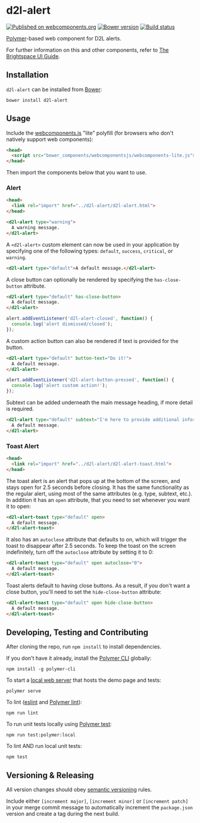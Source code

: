 # d2l-alert
[![Published on webcomponents.org](https://img.shields.io/badge/webcomponents.org-published-blue.svg)](https://www.webcomponents.org/element/BrightspaceUI/alert)
[![Bower version][bower-image]][bower-url]
[![Build status][ci-image]][ci-url]

[Polymer](https://www.polymer-project.org)-based web component for D2L alerts.

For further information on this and other components, refer to [The Brightspace UI Guide](https://github.com/BrightspaceUI/guide/wiki).

## Installation

`d2l-alert` can be installed from [Bower][bower-url]:

```shell
bower install d2l-alert
```

## Usage

Include the [webcomponents.js](http://webcomponents.org/polyfills/) "lite" polyfill (for browsers who don't natively support web components):

```html
<head>
  <script src="bower_components/webcomponentsjs/webcomponents-lite.js"></script>
</head>
```

Then import the components below that you want to use.

### Alert
```html
<head>
  <link rel="import" href="../d2l-alert/d2l-alert.html">
</head>
```

<!---
```
<custom-element-demo>
  <template>
    <script src="../webcomponentsjs/webcomponents-lite.js"></script>
    <link rel="import" href="../d2l-typography/d2l-typography.html">
    <link rel="import" href="d2l-alert.html">
    <custom-style include="d2l-typography">
      <style is="custom-style" include="d2l-typography"></style>
    </custom-style>
    <style>
      html {
        font-size: 20px;
      }
      d2l-alert {
        color: var(--d2l-color-ferrite);
        font-family: 'Lato', 'Lucida Sans Unicode', 'Lucida Grande', sans-serif;
        letter-spacing: 0.01rem;
        font-size: 0.95rem;
        font-weight: 400;
        line-height: 1.4rem;
      }
    </style>
    <next-code-block></next-code-block>
  </template>
</custom-element-demo>
```
-->
```html
<d2l-alert type="warning">
  A warning message.
</d2l-alert>
```

A `<d2l-alert>` custom element can now be used in your application by specifying one of the following types: `default`, `success`, `critical`, or `warning`.

```html
<d2l-alert type="default">A default message.</d2l-alert>
```

A close button can optionally be rendered by specifying the `has-close-button` attribute.

```html
<d2l-alert type="default" has-close-button>
  A default message.
</d2l-alert>
```

```javascript
alert.addEventListener('d2l-alert-closed', function() {
  console.log('alert dismissed/closed');
});
```

A custom action button can also be rendered if text is provided for the button.

```html
<d2l-alert type="default" button-text="Do it!">
  A default message.
</d2l-alert>
```

```javascript
alert.addEventListener('d2l-alert-button-pressed', function() {
  console.log('alert custom action!');
});
```

Subtext can be added underneath the main message heading, if more detail is required.

```html
<d2l-alert type="default" subtext="I'm here to provide additional information about the default message.">
  A default message.
</d2l-alert>
```

### Toast Alert
```html
<head>
  <link rel="import" href="../d2l-alert/d2l-alert-toast.html">
</head>
```

The toast alert is an alert that pops up at the bottom of the screen, and stays open for 2.5 seconds before closing. It has the same functionality as the regular alert, using most of the same attributes (e.g. type, subtext, etc.). In addition it has an `open` attribute, that you need to set whenever you want it to open:

```html
<d2l-alert-toast type="default" open>
  A default message.
</d2l-alert-toast>
```

It also has an `autoclose` attribute that defaults to on, which will trigger the toast to disappear after 2.5 seconds. To keep the toast on the screen indefinitely, turn off the `autoclose` attribute by setting it to 0:

```html
<d2l-alert-toast type="default" open autoclose="0">
  A default message.
</d2l-alert-toast>
```

Toast alerts default to having close buttons. As a result, if you don't want a close button, you'll need to set the `hide-close-button` attribute:

```html
<d2l-alert-toast type="default" open hide-close-button>
  A default message.
</d2l-alert-toast>
```

## Developing, Testing and Contributing

After cloning the repo, run `npm install` to install dependencies.

If you don't have it already, install the [Polymer CLI](https://www.polymer-project.org/2.0/docs/tools/polymer-cli) globally:

```shell
npm install -g polymer-cli
```

To start a [local web server](https://www.polymer-project.org/2.0/docs/tools/polymer-cli-commands#serve) that hosts the demo page and tests:

```shell
polymer serve
```

To lint ([eslint](http://eslint.org/) and [Polymer lint](https://www.polymer-project.org/2.0/docs/tools/polymer-cli-commands#lint)):

```shell
npm run lint
```

To run unit tests locally using [Polymer test](https://www.polymer-project.org/2.0/docs/tools/polymer-cli-commands#tests):

```shell
npm run test:polymer:local
```

To lint AND run local unit tests:

```shell
npm test
```

[bower-url]: http://bower.io/search/?q=d2l-alert
[bower-image]: https://badge.fury.io/bo/d2l-alert.svg
[ci-url]: https://travis-ci.org/BrightspaceUI/alert
[ci-image]: https://travis-ci.org/BrightspaceUI/alert.svg?branch=master

## Versioning & Releasing

All version changes should obey [semantic versioning](https://semver.org/) rules.

Include either `[increment major]`, `[increment minor]` or `[increment patch]` in your merge commit message to automatically increment the `package.json` version and create a tag during the next build.
